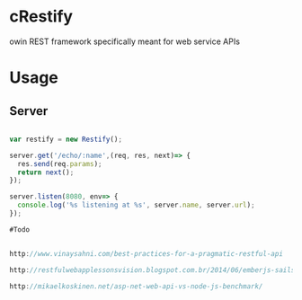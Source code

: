 # cRestify
owin REST framework specifically meant for web service APIs 


# Usage

## Server
```javascript

var restify = new Restify();

server.get('/echo/:name',(req, res, next)=> {
  res.send(req.params);
  return next();
});

server.listen(8080, env=> {
  console.log('%s listening at %s', server.name, server.url);
});

#Todo


http://www.vinaysahni.com/best-practices-for-a-pragmatic-restful-api

http://restfulwebapplessonsvision.blogspot.com.br/2014/06/emberjs-sailsjs-postgresql-end-to-end.html

http://mikaelkoskinen.net/asp-net-web-api-vs-node-js-benchmark/
